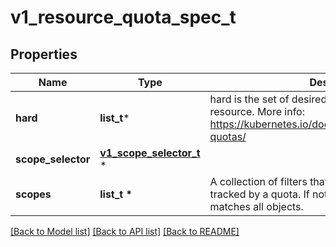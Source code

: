 # v1_resource_quota_spec_t

## Properties
Name | Type | Description | Notes
------------ | ------------- | ------------- | -------------
**hard** | **list_t*** | hard is the set of desired hard limits for each named resource. More info: https://kubernetes.io/docs/concepts/policy/resource-quotas/ | [optional] 
**scope_selector** | [**v1_scope_selector_t**](v1_scope_selector.md) \* |  | [optional] 
**scopes** | **list_t \*** | A collection of filters that must match each object tracked by a quota. If not specified, the quota matches all objects. | [optional] 

[[Back to Model list]](../README.md#documentation-for-models) [[Back to API list]](../README.md#documentation-for-api-endpoints) [[Back to README]](../README.md)


